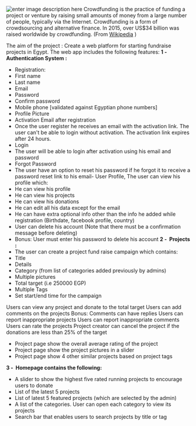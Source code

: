   ![enter image description here](http://fintechnews.sg/wp-content/uploads/2016/08/fotolia_61267440_crowdfunding-500x330-1440x564_c.jpg) Crowdfunding is the practice of funding a project or venture by raising small
    amounts of money from a large number of people, typically via the Internet.
    Crowdfunding is a form of crowdsourcing and alternative finance. In 2015,
    over US$34 billion was raised worldwide by crowdfunding. (From
    [Wikipedia](https://en.wikipedia.org/wiki/Crowdfunding)​ )

The aim of the project​ : Create a web platform for starting fundraise
projects in Egypt.
The web app includes the following features:
**1 - ​ Authentication System​ :**
- Registration:
- First name
- Last name
- Email
- Password
- Confirm password
- Mobile phone [validated against Egyptian phone numbers]
- Profile Picture
- Activation Email after registration
- Once the user register he  receives an email with the
activation link. The user can't be able to login without
activation. The activation link  expires after 24 hours.
- Login
- The user will be able to login after activation using his email
and password
- Forgot Password 
- The user  have an option to reset his password if he
forgot it to receive a password reset link to his email- User Profile, The user can view his profile which:
- He can view his profile
- He can view his projects
- He can view his donations
- He can edit all his data except for the email
- He can have extra optional info other than the info he added
while registration (Birthdate, facebook profile, country)
- User can delete his account (Note that there must be a
confirmation message before deleting)
- Bonus: User must enter his password to delete his account
**2 - ​ Projects​ :**
- The user can create a project fund raise campaign which contains:
- Title
- Details
- Category (from list of categories added previously by admins)
- Multiple​ pictures
- Total target (i.e 250000 EGP)
- Multiple​ Tags
- Set start/end time for the campaign


Users can view any project and donate to the total target
Users can add comments on the projects
Bonus: Comments can have replies
Users can report inappropriate projects
Users can report inappropriate comments
Users can rate the projects
Project creator can cancel the project if the donations are less than
25% of the target
- Project page  show the overall average rating of the project
- Project page  show the project pictures in a slider
- Project page  show 4 other similar projects based on project
tags

**3 - ​ Homepage  contains the following:**
- A slider to show the highest five rated running projects to encourage
users to donate
- List of the latest 5 projects
- List of latest 5 featured projects (which are selected by the admin)
- A list of the categories. User can open each category to view its
projects
- Search bar that enables users to search projects by title or tag
